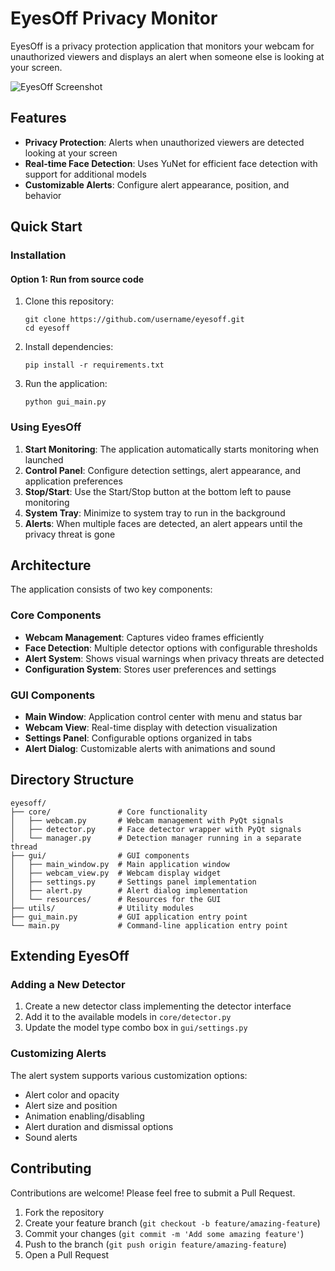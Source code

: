 # EyesOff Privacy Monitor

EyesOff is a privacy protection application that monitors your webcam for unauthorized viewers and displays an alert when someone else is looking at your screen.

![EyesOff Screenshot](https://github.com/user-attachments/assets/7e45274e-b5c1-44a4-9908-89d10b0100a0)


## Features

- **Privacy Protection**: Alerts when unauthorized viewers are detected looking at your screen
- **Real-time Face Detection**: Uses YuNet for efficient face detection with support for additional models
- **Customizable Alerts**: Configure alert appearance, position, and behavior

## Quick Start

### Installation

#### Option 1: Run from source code

1. Clone this repository:
   ```
   git clone https://github.com/username/eyesoff.git
   cd eyesoff
   ```

2. Install dependencies:
   ```
   pip install -r requirements.txt
   ```

3. Run the application:
   ```
   python gui_main.py
   ```

### Using EyesOff

1. **Start Monitoring**: The application automatically starts monitoring when launched
2. **Control Panel**: Configure detection settings, alert appearance, and application preferences
3. **Stop/Start**: Use the Start/Stop button at the bottom left to pause monitoring
4. **System Tray**: Minimize to system tray to run in the background
5. **Alerts**: When multiple faces are detected, an alert appears until the privacy threat is gone

## Architecture

The application consists of two key components:

### Core Components

- **Webcam Management**: Captures video frames efficiently
- **Face Detection**: Multiple detector options with configurable thresholds
- **Alert System**: Shows visual warnings when privacy threats are detected 
- **Configuration System**: Stores user preferences and settings

### GUI Components

- **Main Window**: Application control center with menu and status bar
- **Webcam View**: Real-time display with detection visualization
- **Settings Panel**: Configurable options organized in tabs
- **Alert Dialog**: Customizable alerts with animations and sound

## Directory Structure

```
eyesoff/
├── core/               # Core functionality
│   ├── webcam.py       # Webcam management with PyQt signals
│   ├── detector.py     # Face detector wrapper with PyQt signals
│   └── manager.py      # Detection manager running in a separate thread
├── gui/                # GUI components
│   ├── main_window.py  # Main application window
│   ├── webcam_view.py  # Webcam display widget
│   ├── settings.py     # Settings panel implementation
│   ├── alert.py        # Alert dialog implementation
│   └── resources/      # Resources for the GUI
├── utils/              # Utility modules
├── gui_main.py         # GUI application entry point
└── main.py             # Command-line application entry point
```

## Extending EyesOff

### Adding a New Detector

1. Create a new detector class implementing the detector interface
2. Add it to the available models in `core/detector.py`
3. Update the model type combo box in `gui/settings.py`

### Customizing Alerts

The alert system supports various customization options:
- Alert color and opacity
- Alert size and position
- Animation enabling/disabling
- Alert duration and dismissal options
- Sound alerts

## Contributing

Contributions are welcome! Please feel free to submit a Pull Request.

1. Fork the repository
2. Create your feature branch (`git checkout -b feature/amazing-feature`)
3. Commit your changes (`git commit -m 'Add some amazing feature'`)
4. Push to the branch (`git push origin feature/amazing-feature`)
5. Open a Pull Request
